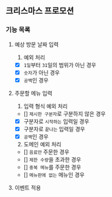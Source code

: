 ## 크리스마스 프로모션

### 기능 목록

1. 예상 방문 날짜 입력
    1. 예외 처리

    - [x] `1일`부터 `31`일의 범위가 아닌 경우
    - [x] `숫자`가 아닌 경우
    - [x] `공백`인 경우
2. 주문할 메뉴 입력
    1. 입력 형식 예외 처리

    - [] `제시한 구분자`로 구분하지 않은 경우
    - [x] 구분자로 `시작하는` 입력일 경우
    - [x] 구분자로 `끝나는` 입력일 경우
    - [x] `공백`인 경우

    2. 도메인 예외 처리

    - [] `음료만` 주문한 경우
    - [] `제한 수량`을 초과한 경우
    - [] `중복 메뉴`를 주문한 경우
    - [] `메뉴판에 없는` 메뉴인 경우
3. 이벤트 적용